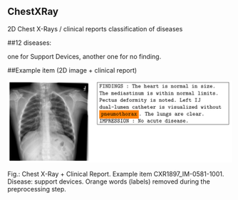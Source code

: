 ## ChestXRay
2D Chest X-Rays / clinical reports
classification of diseases

##12 diseases:

one for Support Devices,
another one for no finding.

##Example item (2D image + clinical report)

![img1](CXR1897_IM-0581-1001.png "Chest X-Ray")

Fig.: Chest X-Ray + Clinical Report. Example item CXR1897_IM-0581-1001. Disease: support devices. Orange words (labels) removed during the preprocessing step.
